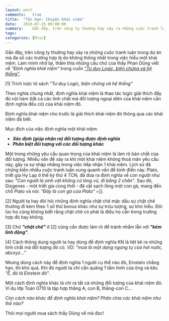 ```yaml
---
layout: post
comments:   true
title:  "Tản mạn: Chuyện khái niệm"
date:   2016-07-25 00:00:00
summary:    Gần đây, trên công ty thường hay xảy ra những cuộc tranh luận trong dự án mà đa số các trường hợp là do không thống nhất trong việc hiểu một khái niệm. Làm mình nhớ lại, thấm thía những câu chữ của thầy Phan Dũng viết về "Định nghĩa khái niệm" trong cuốn "Tư duy Logic, biện chứng và hệ thống".
tags:	
categories: [Misc]
---
```


Gần đây, trên công ty thường hay xảy ra những cuộc tranh luận trong dự án mà đa số các trường hợp là do không thống nhất trong việc hiểu một khái niệm. Làm mình nhớ lại, thấm thía những câu chữ của thầy Phan Dũng viết về *"Định nghĩa khái niệm"* trong cuốn
<a href="https://tiki.vn/tu-duy-logic-bien-chung-va-he-thong-tap3.html">*"Tư duy Logic, biện chứng và hệ thống"*</a>.

[1] Trích lược từ sách *"Tư duy Logic, biện chứng và hệ thống"*

Theo nghĩa chung nhất, định nghĩa khái niệm là thao tác logic giải thích đầy đủ nội hàm (tất cả các tính chất mà đối tượng ngoại diên của khái niệm cần định nghĩa đều có) của khái niệm đó.

Định nghĩa khái niệm cho trước là giải thích khái niệm đó thông qua các khái niệm đã biết.

Mục đích của việc định nghĩa một khái niệm:

- ***Xác định (giúp nhận ra) đối tượng được định nghĩa***
- ***Phân biệt đối tượng với các đối tượng khác***


Một trong những yêu cầu quan trọng của khái niệm là làm rõ bản chất của đối tượng. Nhiều vấn đề xảy ra khi một khái niệm không thoả mãn yêu cầu này, gây ra sự nhập nhằng trong việc tiếp nhận 1 khái niệm. Lịch sử đã chứng kiến nhiều cuộc tranh luận xung quanh vấn đề kinh điển này. Plato, triết gia Hy Lạp ở thế kỷ thứ 4 TCN, đã đưa ra định nghĩa về con người như sau: *"Con người là sinh vật không có lông vũ, đi bằng 2 chân"*. Sau đó, Diogenes - một triết gia cùng thời - đã vặt sạch lông một con gà, mang đến chỗ Plato và nói: *"Đây là con gà của Plato"* =]].


[2] Người ta hay đòi hỏi những định nghĩa chặt chẽ mặc dầu sự chặt chẽ thường đi kèm theo 1 số thứ bonus khác như sự trừu tượng, sự khó hiểu. Đôi lúc họ cũng không biết rằng chặt chẽ có phải là điều họ cần trong trường hợp đó hay không.


[3] Chữ ***"chặt chẽ"*** ở [2] cũng cần được làm rõ để tránh nhầm lẫn với ***"kém linh động"***.


[4] Cách thông dụng người ta hay dùng để định nghĩa KN là liệt kê ra những tính chất mà đối tượng đó có. VD: *"mưa là một dạng ngưng tụ của hơi nước, abcxyz..."*

Nhưng dùng cách này để định nghĩa 1 người cụ thể nào đó, Einstein chẳng hạn, thì khó quá. Khi đó người ta chỉ cần quăng 1 tấm hình của ông và kêu *"Ê, đó là Einstein đó"*.

Một cách định nghĩa khác là chỉ ra tất cả những đối tượng của khái niệm đó. Ví dụ lớp Toán 0710 là tập hợp thằng A, con B, thằng-con C...


*Còn cách nào khác để định nghĩa khái niệm? Phân chia các khái niệm như thế nào?*

Thôi mọi người mua sách thầy Dũng về mà đọc!

